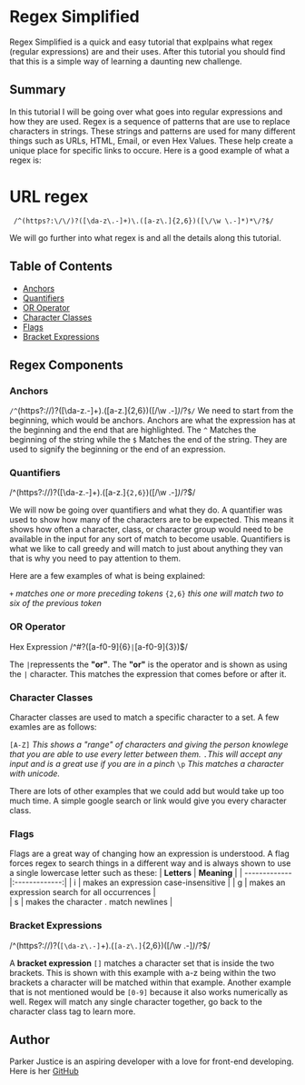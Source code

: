 # Regex Simplified

Regex Simplified is a quick and easy tutorial that explpains what regex (regular expressions) are and their uses. After this tutorial you should find that this is a simple way of learning a daunting new challenge.

## Summary

In this tutorial I will be going over what goes into regular expressions and how they are used. Regex is a sequence of patterns that are use to replace characters in strings. These strings and patterns are used for many different things such as URLs, HTML, Email, or even Hex Values. These help create a unique place for specific links to occure. Here is a good example of what a regex is:

# URL regex
` /^(https?:\/\/)?([\da-z\.-]+)\.([a-z\.]{2,6})([\/\w \.-]*)*\/?$/`

We will go further into what regex is and all the details along this tutorial.
## Table of Contents

- [Anchors](#anchors)
- [Quantifiers](#quantifiers)
- [OR Operator](#or-operator)
- [Character Classes](#character-classes)
- [Flags](#flags)
- [Bracket Expressions](#bracket-expressions)

## Regex Components

### Anchors

`/^`(https?:\/\/)?([\da-z\.-]+)\.([a-z\.]{2,6})([\/\w \.-]*)*\/?`$/`
We need to start from the beginning, which would be anchors. Anchors are what the expression has at the beginning and the end that are highlighted. The `^` Matches the beginning of the string while the `$` Matches the end of the string. They are used to signify the beginning or the end of an expression.

### Quantifiers
 /^(https?:\/\/)?([\da-z\.-]+)\.([a-z\.]`{2,6}`)([\/\w \.-]*)*\/?$/

 We will now be going over quantifiers and what they do. A quantifier was used to show how many of the characters are to be expected. This means it shows how often a character, class, or character group would need to be available in the input for any sort of match to become usable. Quantifiers is what we like to call greedy and will match to just about anything they van that is why you need to pay attention to them. 

Here are a few examples of what is being explained:

`+` *matches one or more preceding tokens*
`{2,6}` *this one will match two to six of the previous token*

### OR Operator
Hex Expression
/^#?([a-f0-9]{6}`|`[a-f0-9]{3})$/

The `|`repressents the **"or"**. The **"or"** is the operator and is shown as using the `|` character. This matches the expression that comes before or after it.

### Character Classes
Character classes are used to match a specific character to a set.
A few examles are as follows:

`[A-Z]` *This shows a "range" of characters and giving the person knowlege that you are able to use every letter between them.*
`.`*This will accept any input and is a great use if you are in a pinch*
`\p` *This matches a character with unicode.*

There are lots of other examples that we could add but would take up too much time. A simple google search or link would give you every character class. 
### Flags

Flags are a great way of changing how an expression is understood. A flag forces regex to search things in a different way and is always shown to use a single lowercase letter such as these:
| **Letters**   | **Meaning**       | 
| ------------- |:-------------:| 
| i    | makes an expression case-insensitive |
| g   | makes an expression search for all occurrences     |   
| s | makes the character . match newlines      |    


### Bracket Expressions
 /^(https?:\/\/)?(`[\da-z\.-]`+)\.(`[a-z\.]`{2,6})([\/\w \.-]*)*\/?$/

 A **bracket expression** `[]` matches a character set that is inside the two brackets. This is shown with this example with a-z being within the two brackets a character will be matched within that example. Another example that is not mentioned would be `[0-9]` because it also works numerically as well. 
 Regex will match any single character together, go back to the character class tag to learn more.

## Author

Parker Justice is an aspiring developer with a love for front-end developing. 
Here is her [GitHub](https://github.com/parkerjustice/regex-simplified/blob/main/gist-template.md)